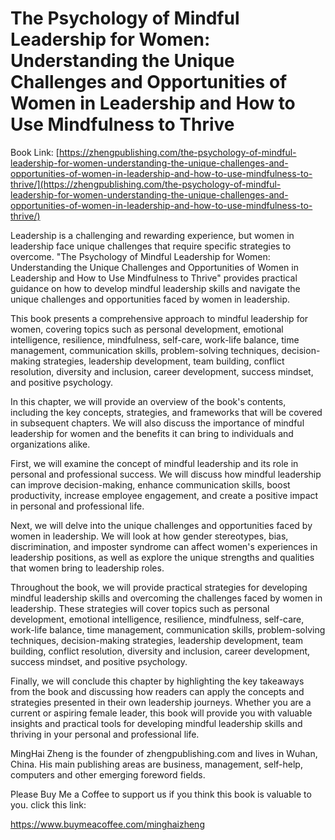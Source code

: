 # The Psychology of Mindful Leadership for Women: Understanding the Unique Challenges and Opportunities of Women in Leadership and How to Use Mindfulness to Thrive

Book Link: [https://zhengpublishing.com/the-psychology-of-mindful-leadership-for-women-understanding-the-unique-challenges-and-opportunities-of-women-in-leadership-and-how-to-use-mindfulness-to-thrive/](https://zhengpublishing.com/the-psychology-of-mindful-leadership-for-women-understanding-the-unique-challenges-and-opportunities-of-women-in-leadership-and-how-to-use-mindfulness-to-thrive/)

Leadership is a challenging and rewarding experience, but women in leadership face unique challenges that require specific strategies to overcome. "The Psychology of Mindful Leadership for Women: Understanding the Unique Challenges and Opportunities of Women in Leadership and How to Use Mindfulness to Thrive" provides practical guidance on how to develop mindful leadership skills and navigate the unique challenges and opportunities faced by women in leadership.

This book presents a comprehensive approach to mindful leadership for women, covering topics such as personal development, emotional intelligence, resilience, mindfulness, self-care, work-life balance, time management, communication skills, problem-solving techniques, decision-making strategies, leadership development, team building, conflict resolution, diversity and inclusion, career development, success mindset, and positive psychology.

In this chapter, we will provide an overview of the book's contents, including the key concepts, strategies, and frameworks that will be covered in subsequent chapters. We will also discuss the importance of mindful leadership for women and the benefits it can bring to individuals and organizations alike.

First, we will examine the concept of mindful leadership and its role in personal and professional success. We will discuss how mindful leadership can improve decision-making, enhance communication skills, boost productivity, increase employee engagement, and create a positive impact in personal and professional life.

Next, we will delve into the unique challenges and opportunities faced by women in leadership. We will look at how gender stereotypes, bias, discrimination, and imposter syndrome can affect women's experiences in leadership positions, as well as explore the unique strengths and qualities that women bring to leadership roles.

Throughout the book, we will provide practical strategies for developing mindful leadership skills and overcoming the challenges faced by women in leadership. These strategies will cover topics such as personal development, emotional intelligence, resilience, mindfulness, self-care, work-life balance, time management, communication skills, problem-solving techniques, decision-making strategies, leadership development, team building, conflict resolution, diversity and inclusion, career development, success mindset, and positive psychology.

Finally, we will conclude this chapter by highlighting the key takeaways from the book and discussing how readers can apply the concepts and strategies presented in their own leadership journeys. Whether you are a current or aspiring female leader, this book will provide you with valuable insights and practical tools for developing mindful leadership skills and thriving in your personal and professional life.

MingHai Zheng is the founder of zhengpublishing.com and lives in Wuhan, China. His main publishing areas are business, management, self-help, computers and other emerging foreword fields.

Please Buy Me a Coffee to support us if you think this book is valuable to you. click this link:

https://www.buymeacoffee.com/minghaizheng
